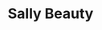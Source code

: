 ---
title: "Sally Beauty"
url: /chicago/sally-beauty-west-addison-street/
shop: hairdresser supply
---